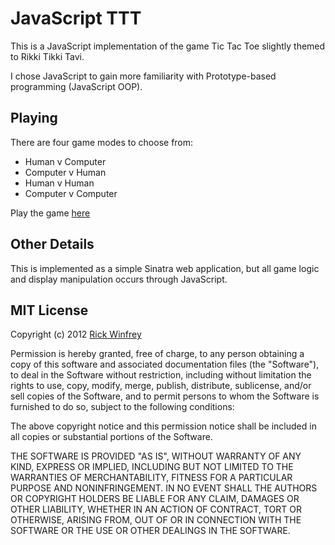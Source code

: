 JavaScript TTT
==============

This is a JavaScript implementation of the game Tic Tac Toe slightly themed to Rikki Tikki Tavi.

I chose JavaScript to gain more familiarity with Prototype-based programming (JavaScript OOP).

Playing
-------

There are four game modes to choose from:
* Human v Computer
* Computer v Human
* Human v Human
* Computer v Computer

Play the game [here](http://www.rickwinfrey.com)

Other Details
-------------

This is implemented as a simple Sinatra web application, but all game logic and display manipulation occurs through JavaScript.

MIT License
------

Copyright (c) 2012 [Rick Winfrey](http://rewinfrey.github.com)

Permission is hereby granted, free of charge, to any person obtaining a copy of this software and associated documentation files (the "Software"), to deal in the Software without restriction, including without limitation the rights to use, copy, modify, merge, publish, distribute, sublicense, and/or sell copies of the Software, and to permit persons to whom the Software is furnished to do so, subject to the following conditions:

The above copyright notice and this permission notice shall be included in all copies or substantial portions of the Software.

THE SOFTWARE IS PROVIDED "AS IS", WITHOUT WARRANTY OF ANY KIND, EXPRESS OR IMPLIED, INCLUDING BUT NOT LIMITED TO THE WARRANTIES OF MERCHANTABILITY, FITNESS FOR A PARTICULAR PURPOSE AND NONINFRINGEMENT. IN NO EVENT SHALL THE AUTHORS OR COPYRIGHT HOLDERS BE LIABLE FOR ANY CLAIM, DAMAGES OR OTHER LIABILITY, WHETHER IN AN ACTION OF CONTRACT, TORT OR OTHERWISE, ARISING FROM, OUT OF OR IN CONNECTION WITH THE SOFTWARE OR THE USE OR OTHER DEALINGS IN THE SOFTWARE.
